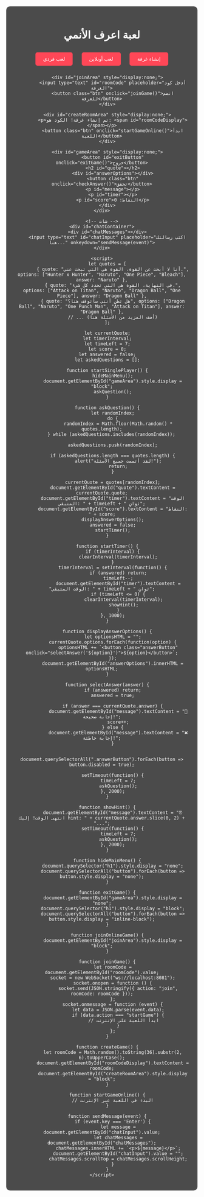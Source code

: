 # <!DOCTYPE html>
<html lang="ar">
<head>
    <meta charset="UTF-8">
    <meta name="viewport" content="width=device-width, initial-scale=1.0">
    <title>اعرف الأنمي</title>
    <style>
        body {
            font-family: Arial, sans-serif;
            text-align: center;
            background: url('your-image-url-here.jpg') no-repeat center center fixed;
            background-size: cover;
            color: white;
            margin: 0;
            height: 100vh;
            display: flex;
            justify-content: center;
            align-items: center;
            position: relative;
        }
        .container {
            background: rgba(0, 0, 0, 0.7);
            padding: 20px;
            border-radius: 10px;
            display: inline-block;
            margin-top: 50px;
        }
        .btn {
            padding: 10px 20px;
            margin: 10px;
            background: #ff4757;
            color: white;
            border: none;
            border-radius: 5px;
            cursor: pointer;
        }
        .btn:hover { background: #e84118; }
        input {
            padding: 8px;
            margin-top: 10px;
        }
        #gameArea { display: none; }
        audio {
            display: none;
        }
        #timer {
            font-size: 20px;
            margin-top: 10px;
            color: #ff4757;
        }
        #answerOptions {
            display: flex;
            justify-content: center;
            flex-wrap: wrap;
            gap: 10px;
        }
        .answerButton {
            width: 45%;
            margin: 10px 0;
            font-size: 18px;
            padding: 10px;
            background-color: #ff6348;
            border: none;
            border-radius: 5px;
            cursor: pointer;
        }
        .answerButton:hover {
            background-color: #e74c3c;
        }
        #exitButton {
            position: absolute;
            top: 20px;
            left: 20px;
            padding: 10px;
            background-color: #ff4757;
            border: none;
            border-radius: 5px;
            cursor: pointer;
        }
        #exitButton:hover {
            background-color: #e74c3c;
        }
        #chatContainer {
            position: fixed;
            right: 20px;
            bottom: 20px;
            width: 300px;
            background-color: rgba(0, 0, 0, 0.7);
            padding: 10px;
            border-radius: 10px;
            max-height: 400px;
            overflow-y: auto;
        }
        #chatMessages {
            max-height: 350px;
            overflow-y: auto;
            margin-bottom: 10px;
        }
        #chatInput {
            width: 100%;
            padding: 10px;
            border-radius: 5px;
            border: none;
            font-size: 14px;
        }
    </style>
</head>
<body>
    <audio autoplay loop>
        <source src="https://www.mp3anime.net/songs/fetcher.php?song=443&v=1" type="audio/mp3">
        متصفحك لا يدعم تشغيل الصوت.
    </audio>
    <div class="container">
        <h1>لعبة اعرف الأنمي</h1>
        <button class="btn" onclick="startSinglePlayer()">لعب فردي</button>
        <button class="btn" onclick="joinOnlineGame()">لعب أونلاين</button>
        <button class="btn" onclick="createGame()">إنشاء غرفة</button>

        <div id="joinArea" style="display:none;">
            <input type="text" id="roomCode" placeholder="أدخل كود الغرفة">
            <button class="btn" onclick="joinGame()">انضم للغرفة</button>
        </div>

        <div id="createRoomArea" style="display:none;">
            <p>تم إنشاء غرفة! الكود هو: <span id="roomCodeDisplay"></span></p>
            <button class="btn" onclick="startGameOnline()">ابدأ اللعبة</button>
        </div>

        <div id="gameArea" style="display:none;">
            <button id="exitButton" onclick="exitGame()">خروج</button>
            <h2 id="quote"></h2>
            <div id="answerOptions"></div>
            <button class="btn" onclick="checkAnswer()">تحقق</button>
            <p id="message"></p>
            <p id="timer"></p>
            <p id="score">النقاط: 0</p>
        </div>
    </div>

    <!-- شات -->
    <div id="chatContainer">
        <div id="chatMessages"></div>
        <input type="text" id="chatInput" placeholder="اكتب رسالتك هنا..." onkeydown="sendMessage(event)">
    </div>

    <script>
        let quotes = [
            { quote: "أنا لا أبحث عن القوة، القوة هي التي تبحث عني.", options: ["Hunter x Hunter", "Naruto", "One Piece", "Bleach"], answer: "Naruto" },
            { quote: "في النهاية، القوة هي التي تحدد كل شيء.", options: ["Attack on Titan", "Naruto", "Dragon Ball", "One Piece"], answer: "Dragon Ball" },
            { quote: "هل تظن أنني سأتوقف هنا؟", options: ["Dragon Ball", "Naruto", "One Punch Man", "Attack on Titan"], answer: "Dragon Ball" },
            // ... (أضف المزيد من الأسئلة هنا)
        ];

        let currentQuote;
        let timerInterval;
        let timeLeft = 7;
        let score = 0;
        let answered = false;
        let askedQuestions = [];

        function startSinglePlayer() {
            hideMainMenu();
            document.getElementById("gameArea").style.display = "block";
            askQuestion();
        }

        function askQuestion() {
            let randomIndex;
            do {
                randomIndex = Math.floor(Math.random() * quotes.length);
            } while (askedQuestions.includes(randomIndex)); 

            askedQuestions.push(randomIndex);

            if (askedQuestions.length === quotes.length) {
                alert("لقد أتممت جميع الأسئلة!");
                return;
            }

            currentQuote = quotes[randomIndex];
            document.getElementById("quote").textContent = currentQuote.quote;
            document.getElementById("timer").textContent = "الوقت المتبقي: " + timeLeft + " ثوانٍ";
            document.getElementById("score").textContent = "النقاط: " + score;
            displayAnswerOptions();
            answered = false;
            startTimer();
        }

        function startTimer() {
            if (timerInterval) {
                clearInterval(timerInterval);
            }
            timerInterval = setInterval(function() {
                if (answered) return;
                timeLeft--;
                document.getElementById("timer").textContent = "الوقت المتبقي: " + timeLeft + " ثوانٍ";
                if (timeLeft <= 0) {
                    clearInterval(timerInterval);
                    showHint();
                }
            }, 1000);
        }

        function displayAnswerOptions() {
            let optionsHTML = "";
            currentQuote.options.forEach(function(option) {
                optionsHTML += `<button class="answerButton" onclick="selectAnswer('${option}')">${option}</button>`;
            });
            document.getElementById("answerOptions").innerHTML = optionsHTML;
        }

        function selectAnswer(answer) {
            if (answered) return;
            answered = true;

            if (answer === currentQuote.answer) {
                document.getElementById("message").textContent = "🎉 إجابة صحيحة!";
                score++;
            } else {
                document.getElementById("message").textContent = "❌ إجابة خاطئة!";
            }

            document.querySelectorAll(".answerButton").forEach(button => button.disabled = true);

            setTimeout(function() {
                timeLeft = 7;
                askQuestion();
            }, 2000);
        }

        function showHint() {
            document.getElementById("message").textContent = "⏰ انتهى الوقت! إليك hint: " + currentQuote.answer.slice(0, 2) + "...";
            setTimeout(function() {
                timeLeft = 7;
                askQuestion();
            }, 2000);
        }

        function hideMainMenu() {
            document.querySelector("h1").style.display = "none";
            document.querySelectorAll("button").forEach(button => button.style.display = "none");
        }

        function exitGame() {
            document.getElementById("gameArea").style.display = "none";
            document.querySelector("h1").style.display = "block";
            document.querySelectorAll("button").forEach(button => button.style.display = "inline-block");
        }

        function joinOnlineGame() {
            document.getElementById("joinArea").style.display = "block";
        }

        function joinGame() {
            let roomCode = document.getElementById("roomCode").value;
            socket = new WebSocket("ws://localhost:8081");
            socket.onopen = function () {
                socket.send(JSON.stringify({ action: "join", roomCode: roomCode }));
            };
            socket.onmessage = function (event) {
                let data = JSON.parse(event.data);
                if (data.action === "startGame") {
                    // ابدأ اللعبة على الإنترنت
                }
            };
        }

        function createGame() {
            let roomCode = Math.random().toString(36).substr(2, 6).toUpperCase();
            document.getElementById("roomCodeDisplay").textContent = roomCode;
            document.getElementById("createRoomArea").style.display = "block";
        }

        function startGameOnline() {
            // البدء في اللعبة عبر الإنترنت
        }

        function sendMessage(event) {
            if (event.key === 'Enter') {
                let message = document.getElementById("chatInput").value;
                let chatMessages = document.getElementById("chatMessages");
                chatMessages.innerHTML += `<p>${message}</p>`;
                document.getElementById("chatInput").value = "";
                chatMessages.scrollTop = chatMessages.scrollHeight;
            }
        }
    </script>
</body>
</html>

